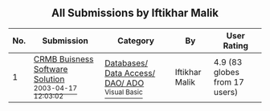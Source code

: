 ﻿<div align="center">

## All Submissions by Iftikhar Malik

</div>

No.  | Submission | Category | By   | User Rating
---- | ---------- | -------- | ---- | -----------
1 | [CRMB Buisness Software Solution<br /><sup>2003-04-17 12:03:02</sup>](https://github.com/Planet-Source-Code/iftikhar-malik-crmb-buisness-software-solution__1-67354) | [Databases/ Data Access/ DAO/ ADO<br /><sup>Visual Basic</sup>](../ByCategory/databases-data-access-dao-ado__1-6.md) | Iftikhar Malik | 4.9 (83 globes from 17 users)
